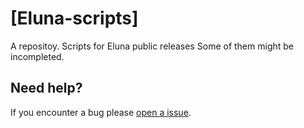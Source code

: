 # [Eluna-scripts]

A repositoy.
Scripts for Eluna public releases
Some of them might be incompleted.

## Need help?

If you encounter a bug please [open a issue](https://github.com/Cloticc/Eluna-scripts/issues).
